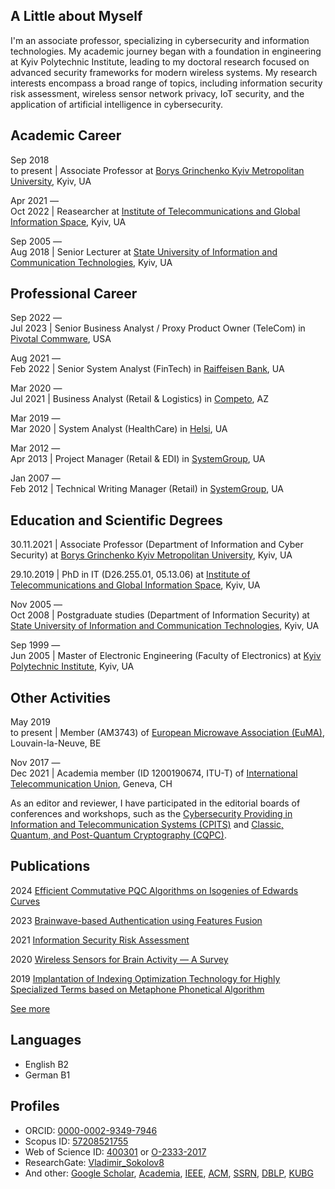 ## A Little about Myself

I'm an associate professor, specializing in cybersecurity and information technologies. My academic journey began with a foundation in engineering at Kyiv Polytechnic Institute, leading to my doctoral research focused on advanced security frameworks for modern wireless systems. My research interests encompass a broad range of topics, including information security risk assessment, wireless sensor network privacy, IoT security, and the application of artificial intelligence in cybersecurity.

## Academic Career

Sep&nbsp;2018<br />to&nbsp;present | Associate Professor at [Borys Grinchenko Kyiv Metropolitan University](https://partner.kubg.edu.ua/), Kyiv, UA

Apr&nbsp;2021&nbsp;—<br />Oct&nbsp;2022 | Reasearcher at [Institute of Telecommunications and Global Information Space](https://itgip.org/en/), Kyiv, UA

Sep&nbsp;2005&nbsp;—<br />Aug&nbsp;2018 | Senior Lecturer at [State University of Information and Communication Technologies](https://www.duikt.edu.ua/en/), Kyiv, UA

## Professional Career

Sep&nbsp;2022&nbsp;—<br />Jul&nbsp;2023 | Senior Business Analyst / Proxy Product Owner (TeleCom) in [Pivotal Commware](https://pivotalcommware.com/), USA

Aug&nbsp;2021&nbsp;—<br />Feb&nbsp;2022 | Senior System Analyst (FinTech) in [Raiffeisen Bank](https://raiffeisen.ua/), UA

Mar&nbsp;2020&nbsp;—<br />Jul&nbsp;2021 | Business Analyst (Retail & Logistics) in [Competo](https://competo.io/), AZ

Mar&nbsp;2019&nbsp;—<br />Mar&nbsp;2020 | System Analyst (HealthCare) in [Helsi](http://helsi.me/), UA

Mar&nbsp;2012&nbsp;—<br />Apr&nbsp;2013 | Project Manager (Retail & EDI) in [SystemGroup](https://systemgroup.com.ua/), UA

Jan&nbsp;2007&nbsp;—<br />Feb&nbsp;2012 | Technical Writing Manager (Retail) in [SystemGroup](https://systemgroup.com.ua/), UA

## Education and Scientific Degrees

30.11.2021 | Associate Professor (Department of Information and Cyber Security) at [Borys Grinchenko Kyiv Metropolitan University](https://partner.kubg.edu.ua/), Kyiv, UA

29.10.2019 | PhD in IT (D26.255.01, 05.13.06) at [Institute of Telecommunications and Global Information Space](https://itgip.org/en/), Kyiv, UA

Nov&nbsp;2005&nbsp;—<br />Oct&nbsp;2008 | Postgraduate studies (Department of Information Security) at [State University of Information and Communication Technologies](https://www.duikt.edu.ua/en/), Kyiv, UA

Sep&nbsp;1999&nbsp;—<br />Jun&nbsp;2005 | Master of Electronic Engineering (Faculty of Electronics) at [Kyiv Polytechnic Institute](https://kpi.ua/en/), Kyiv, UA

## Other Activities

May&nbsp;2019<br />to&nbsp;present | Member (AM3743) of [European Microwave Association (EuMA)](https://www.eumwa.org/en/euma/), Louvain-la-Neuve, BE

Nov&nbsp;2017&nbsp;—<br />Dec&nbsp;2021 | Academia member (ID 1200190674, ITU-T) of [International Telecommunication Union](https://www.itu.int/en/), Geneva, CH

As an editor and reviewer, I have participated in the editorial boards of conferences and workshops, such as the [Cybersecurity Providing in Information and Telecommunication Systems (CPITS)](https://cpits.kubg.edu.ua/) and [Classic, Quantum, and Post-Quantum Cryptography (CQPC)](https://cqpc.kubg.edu.ua/).

## Publications

2024 [Efficient Commutative PQC Algorithms on Isogenies of Edwards Curves](Efficient-Commutative-PQC-Algorithms-on-Isogenies-of-Edwards-Curves.md)

2023 [Brainwave-based Authentication using Features Fusion](Brainwave-based-Authentication-using-Features-Fusion.md)

2021 [Information Security Risk Assessment](https://doi.org/10.3390/encyclopedia1030050)

2020 [Wireless Sensors for Brain Activity — A Survey](Wireless-Sensors-for-Brain-Activity-A-Survey.md)

2019 [Implantation of Indexing Optimization Technology for Highly Specialized Terms based on Metaphone Phonetical Algorithm](Implantation-of-Indexing-Optimization-Technology-for-Highly-Specialized-Terms-based-on-Metaphone-Phonetical-Algorithm.md)

[See more](/pubs/list.md)

## Languages

* English B2
* German B1

## Profiles

* ORCID: [0000-0002-9349-7946](https://orcid.org/0000-0002-9349-7946)
* Scopus ID: [57208521755](https://www.scopus.com/authid/detail.uri?authorId=57208521755)
* Web of Science ID: [400301](https://www.webofscience.com/wos/author/record/400301) or [O-2333-2017](https://www.webofscience.com/wos/author/record/O-2333-2017)
* ResearchGate: [Vladimir_Sokolov8](https://www.researchgate.net/profile/Vladimir_Sokolov8)
* And other: [Google Scholar](https://scholar.google.com/citations?user=_Zicvs8AAAAJ), [Academia](https://kubg.academia.edu/VladimirSokolov), [IEEE](https://ieeexplore.ieee.org/author/37089400752), [ACM](https://dl.acm.org/profile/99660030382), [SSRN](https://ssrn.com/author=3711409), [DBLP](https://dblp.org/pers/hd/s/Sokolov:Volodymyr), [KUBG](http://wiki.kubg.edu.ua/%D0%A1%D0%BE%D0%BA%D0%BE%D0%BB%D0%BE%D0%B2_%D0%92%D0%BE%D0%BB%D0%BE%D0%B4%D0%B8%D0%BC%D0%B8%D1%80_%D0%AE%D1%80%D1%96%D0%B9%D0%BE%D0%B2%D0%B8%D1%87)
